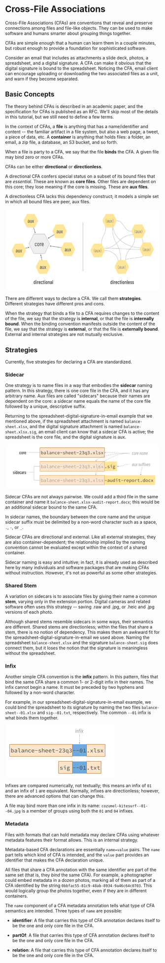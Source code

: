# Cross-File Associations

Cross-File Associations (CFAs) are conventions that reveal and preserve connections among files and file-like objects. They can be used to make software and humans smarter about grouping things together.

CFAs are simple enough that a human can learn them in a couple minutes, but robust enough to provide a foundation for sophisticated software.

Consider an email that includes as attachments a slide deck, photos, a spreadsheet, and a digital signature. A CFA can make it obvious that the digital signature is bound to the spreadsheet. Noticing the CFA, email client can encourage uploading or downloading the two associated files as a unit, and warn if they become separated.

## Basic Concepts

The theory behind CFAs is described in an academic paper, and the specification for CFAs is published as an RFC. We'll skip most of the details in this tutorial, but we still need to define a few terms.

In the context of CFAs, a __file__ is anything that has a name/identifier and content -- the familiar artifact in a file system, but also a web page, a tweet, a piece of data, etc. A __container__ is anything that holds files: a folder, an email, a zip file, a database, an S3 bucket, and so forth.

When a file is party to a CFA, we say that the file __binds__ the CFA. A given file may bind zero or more CFAs.

CFAs can be either __directional__ or __directionless__.

A directional CFA confers special status on a subset of its bound files that are *essential*. These are known as __core files__. Other files are dependent on this core; they lose meaning if the core is missing. These are __aux files__.

A directionless CFA lacks this dependency construct; it models a simple set in which all bound files are peer, aux files.

![directional vs. directionless CFAs](directional-vs-directionaless-cfas.png)

There are different ways to declare a CFA. We call them __strategies__. Different strategies have different pros and cons.

When the strategy that binds a file to a CFA requires changes to the content of the file, we say that the strategy is __internal__, or that the file is __internally bound__. When the binding convention manifests outside the content of the file, we say that the strategy is __external__, or that the file is __externally bound__. External and internal strategies are not mutually exclusive.

## Strategies

Currently, five strategies for declaring a CFA are standardized.

### Sidecar

One strategy is to name files in a way that embodies the __sidecar__ naming pattern. In this strategy, there is one core file in the CFA, and it has any arbitrary name. Aux files are called "sidecars" because their names are dependent on the core: a sidecar name equals the name of the core file followed by a unique, descriptive suffix.

Returning to the spreadsheet-digital-signature-in-email example that we mentioned above, if the spreadsheet attachment is named `balance-sheet.xlsx`, and the digital signature attachment is named `balance-sheet.xlsx.sig`, an email client can know that a sidecar CFA is active; the spreadsheet is the core file, and the digital signature is aux.

![sidecar CFA](sidecar-cfa.png)

Sidecar CFAs are not always pairwise. We could add a third file in the same container and name it `balance-sheet.xlsx-audit-report.docx`; this would be an additional sidecar bound to the same CFA.

In sidecar names, the boundary between the core name and the unique sidecar suffix must be delimited by a non-word character such as a space, `.`, `-`, or `_`.

Sidecar CFAs are directional and external. Like all external strategies, they are also container-dependent; the relationship implied by the naming convention cannot be evaluated except within the context of a shared container.

Sidecar naming is easy and intuitive; in fact, it is already used as described here by many individuals and software packages that are making CFAs without instruction. However, it's not as powerful as some other strategies.

### Shared Stem

A variation on sidecars is to associate files by giving their name a common __stem__, varying only in the extension portion. Digital cameras and related software often uses this strategy -- saving .raw and .jpg, or .heic and .jpg versions of each photo.

Although shared stems resemble sidecars in some ways, their semantics are different. Shared stems are directionless; within the files that share a stem, there is no notion of dependency. This makes them an awkward fit for the spreadsheet-digital-signature-in-email we used above. Naming the spreadsheet `balance-sheet.xlsx` and the signature `balance-sheet.sig` does connect them, but it loses the notion that the signature is meaningless without the spreadsheet.

### Infix

Another simple CFA convention is the __infix__ pattern. In this pattern, files that bind the same CFA share a common 1- or 2-digit infix in their names. The infix cannot begin a name. It must be preceded by two hyphens and followed by a non-word character.

For example, in our spreadsheet-digital-signature-in-email example, we could bind the spreadsheet to its signature by naming the two files `balance-sheet--01.xlsx` and `sig--01.txt`, respectively. The common `--01` infix is what binds them together.

![infix CFA](infix-cfa.png)

Infixes are compared numerically, not textually; this means an infix of `01` and an infix of `1` are equivalent. Normally, infixes are directionless; however, there are advanced options that can change this.

A file may bind more than one infix in its name: `cozumel-kitesurf--01--04.jpg` is a member of groups using both the `01` and `04` infixes.

### Metadata

Files with formats that can hold metadata may declare CFAs using whatever metadata features their format allows. This is an internal strategy.

Metadata-based CFA declarations are essentially `name=value` pairs. The `name` part tells which kind of CFA is intended, and the `value` part provides an identifier that makes the CFA declaration unique.

All files that share a CFA annotation with the same identifier are part of the same set (that is, they *bind* the same CFA). For example, a photographer could embed metadata in a dozen photos, marking all of them as part of a CFA identified by the string `0bbfac55-81c9-48ab-8934-9a46c64c0703`. This would logically group the photos together, even if they are in different containers.

The `name` component of a CFA metadata annotation tells what type of CFA semantics are intended. Three types of `name` are possible:

* __identifier__: A file that carries this type of CFA annotation declares itself to be the one and only core file in the CFA.

* __partOf__: A file that carries this type of CFA annotation declares itself to be the one and only core file in the CFA.

* __relation__: A file that carries this type of CFA annotation declares itself to be the one and only core file in the CFA.